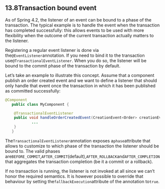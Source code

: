 ## 13.8Transaction bound event

As of Spring 4.2, the listener of an event can be bound to a phase of the transaction. The typical example is to handle the event when the transaction has completed successfully: this allows events to be used with more flexibility when the outcome of the current transaction actually matters to the listener.

Registering a regular event listener is done via the`@EventListener`annotation. If you need to bind it to the transaction use`@TransactionalEventListener`. When you do so, the listener will be bound to the commit phase of the transaction by default.

Let’s take an example to illustrate this concept. Assume that a component publish an order created event and we want to define a listener that should only handle that event once the transaction in which it has been published as committed successfully:

```java
@Component
   public class MyComponent {

   	@TransactionalEventListener
   	public void handleOrderCreatedEvent(CreationEvent<Order> creationEvent) {
     		...
   	}
   }
```

The`TransactionalEventListener`annotation exposes a`phase`attribute that allows to customize to which phase of the transaction the listener should be bound to. The valid phases are`BEFORE_COMMIT`,`AFTER_COMMIT`\(default\),`AFTER_ROLLBACK`and`AFTER_COMPLETION`that aggregates the transaction completion \(be it a commit or a rollback\).

If no transaction is running, the listener is not invoked at all since we can’t honor the required semantics. It is however possible to override that behaviour by setting the`fallbackExecution`attribute of the annotation to`true`.

